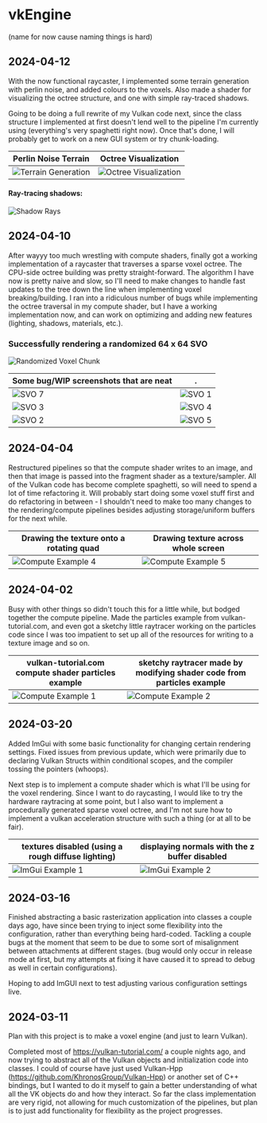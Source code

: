 # vkEngine

(name for now cause naming things is hard)

## 2024-04-12

With the now functional raycaster, I implemented some terrain generation with perlin noise, and added colours to the voxels. Also made a shader for visualizing the octree structure, and one with simple ray-traced shadows.

Going to be doing a full rewrite of my Vulkan code next, since the class structure I implemented at first doesn't lend well to the pipeline I'm currently using (everything's very spaghetti right now). Once that's done, I will probably get to work on a new GUI system or try chunk-loading.

| Perlin Noise Terrain                       | Octree Visualization                          |
| ------------------------------------------ | --------------------------------------------- |
| ![Terrain Generation](readme/terrain1.png) | ![Octree Visualization](readme/octreevis.png) |

#### Ray-tracing shadows:

![Shadow Rays](readme/shadows.gif)

## 2024-04-10

After wayyy too much wrestling with compute shaders, finally got a working implementation of a raycaster that traverses a sparse voxel octree. The CPU-side octree building was pretty straight-forward. The algorithm I have now is pretty naive and slow, so I'll need to make changes to handle fast updates to the tree down the line when implementing voxel breaking/building. I ran into a ridiculous number of bugs while implementing the octree traversal in my compute shader, but I have a working implementation now, and can work on optimizing and adding new features (lighting, shadows, materials, etc.).

### Successfully rendering a randomized 64 x 64 SVO

![Randomized Voxel Chunk](readme/SVO6.png)

| Some bug/WIP screenshots that are neat | .                         |
| -------------------------------------- | ------------------------- |
| ![SVO 7](readme/SVO7.png)              | ![SVO 1](readme/SVO1.png) |
| ![SVO 3](readme/SVO3.png)              | ![SVO 4](readme/SVO4.png) |
| ![SVO 2](readme/SVO2.png)              | ![SVO 5](readme/SVO5.png) |

## 2024-04-04

Restructured pipelines so that the compute shader writes to an image, and then that image is passed into the fragment shader as a texture/sampler. All of the Vulkan code has become complete spaghetti, so will need to spend a lot of time refactoring it. Will probably start doing some voxel stuff first and do refactoring in between - I shouldn't need to make too many changes to the rendering/compute pipelines besides adjusting storage/uniform buffers for the next while.

| Drawing the texture onto a rotating quad  | Drawing texture across whole screen       |
| ----------------------------------------- | ----------------------------------------- |
| ![Compute Example 4](readme/compute4.png) | ![Compute Example 5](readme/compute3.png) |

## 2024-04-02

Busy with other things so didn't touch this for a little while, but bodged together the compute pipeline. Made the particles example from vulkan-tutorial.com, and even got a sketchy little raytracer working on the particles code since I was too impatient to set up all of the resources for writing to a texture image and so on.

| vulkan-tutorial.com compute shader particles example | sketchy raytracer made by modifying shader code from particles example |
| ---------------------------------------------------- | ---------------------------------------------------------------------- |
| ![Compute Example 1](readme/compute1.png)            | ![Compute Example 2](readme/compute2.png)                              |

## 2024-03-20

Added ImGui with some basic functionality for changing certain rendering settings. Fixed issues from previous update, which were primarily due to declaring Vulkan Structs within conditional scopes, and the compiler tossing the pointers (whoops).

Next step is to implement a compute shader which is what I'll be using for the voxel rendering. Since I want to do raycasting, I would like to try the hardware raytracing at some point, but I also want to implement a procedurally generated sparse voxel octree, and I'm not sure how to implement a vulkan acceleration structure with such a thing (or at all to be fair).

| textures disabled (using a rough diffuse lighting) | displaying normals with the z buffer disabled |
| -------------------------------------------------- | --------------------------------------------- |
| ![ImGui Example 1](readme/imgui1.png)              | ![ImGui Example 2](readme/imgui2.png)         |

## 2024-03-16

Finished abstracting a basic rasterization application
into classes a couple days ago, have since been trying
to inject some flexibility into the configuration,
rather than everything being hard-coded. Tackling a
couple bugs at the moment that seem to be due to some
sort of misalignment between attachments at different stages.
(bug would only occur in release mode at first, but my attempts
at fixing it have caused it to spread to debug as well
in certain configurations).

Hoping to add ImGUI next to test adjusting various
configuration settings live.

## 2024-03-11

Plan with this project is to make a voxel engine
(and just to learn Vulkan).

Completed most of https://vulkan-tutorial.com/ a
couple nights ago, and now trying to abstract
all of the Vulkan objects and initialization
code into classes. I could of course have just
used Vulkan-Hpp (https://github.com/KhronosGroup/Vulkan-Hpp)
or another set of C++ bindings, but I wanted
to do it myself to gain a better understanding
of what all the VK objects do and how they
interact. So far the class implementation are
very rigid, not allowing for much customization
of the pipelines, but plan is to just add
functionality for flexibility as the project
progresses.
